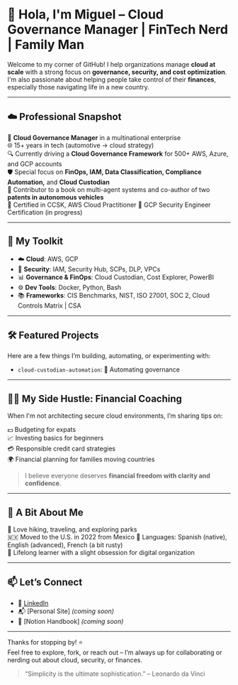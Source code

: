 # 👋 Hola, I'm Miguel – Cloud Governance Manager | FinTech Nerd | Family Man

Welcome to my corner of GitHub! I help organizations manage **cloud at scale** with a strong focus on **governance, security, and cost optimization**. I'm also passionate about helping people take control of their **finances**, especially those navigating life in a new country.

---

## ☁️ Professional Snapshot

🔐 **Cloud Governance Manager** in a multinational enterprise  
🌐 15+ years in tech (automotive → cloud strategy)  
🔍 Currently driving a **Cloud Governance Framework** for 500+ AWS, Azure, and GCP accounts  
🛡️ Special focus on **FinOps, IAM, Data Classification, Compliance Automation,** and **Cloud Custodian**  
🧠 Contributor to a book on multi-agent systems and co-author of two **patents in autonomous vehicles**  
📜 Certified in CCSK, AWS Cloud Practitioner
🎯 GCP Security Engineer Certification (in progress)

---

## 🧰 My Toolkit

- ☁️ **Cloud**: AWS, GCP
- 🧾 **Security**: IAM, Security Hub, SCPs, DLP, VPCs
- 📊 **Governance & FinOps**: Cloud Custodian, Cost Explorer, PowerBI
- ⚙️ **Dev Tools**: Docker, Python, Bash
- 📚 **Frameworks**: CIS Benchmarks, NIST, ISO 27001, SOC 2, Cloud Controls Matrix | CSA

---

## 🛠️ Featured Projects

Here are a few things I’m building, automating, or experimenting with:

- `cloud-custodian-automation`: 📜 Automating governance

---

## 🧑‍🏫 My Side Hustle: Financial Coaching

When I'm not architecting secure cloud environments, I’m sharing tips on:

💵 Budgeting for expats  
📈 Investing basics for beginners  
💳 Responsible credit card strategies  
🌍 Financial planning for families moving countries

> I believe everyone deserves **financial freedom with clarity and confidence**.

---

## 🧳 A Bit About Me

🌲 Love hiking, traveling, and exploring parks  
🇲🇽 Moved to the U.S. in 2022 from Mexico 
💬 Languages: Spanish (native), English (advanced), French (a bit rusty)  
🧠 Lifelong learner with a slight obsession for digital organization

---

## 📫 Let’s Connect

- 💼 [LinkedIn](https://www.linkedin.com/in/ing-miguel-fernandez/)  
- 📬 [Personal Site] *(coming soon)*  
- 🧠 [Notion Handbook] *(coming soon)*

---

Thanks for stopping by! ⭐️  
Feel free to explore, fork, or reach out – I’m always up for collaborating or nerding out about cloud, security, or finances.

> “Simplicity is the ultimate sophistication.” – Leonardo da Vinci
